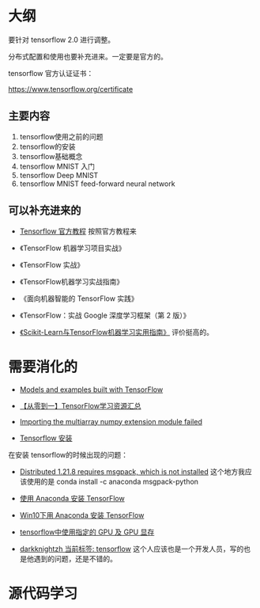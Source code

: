 # 大纲

要针对 tensorflow 2.0 进行调整。

分布式配置和使用也要补充进来。一定要是官方的。

tensorflow 官方认证证书：

https://www.tensorflow.org/certificate



## 主要内容

1. tensorflow使用之前的问题
2. tensorflow的安装
3. tensorflow基础概念
4. tensorflow MNIST 入门
5. tensorflow Deep MNIST
6. tensorflow MNIST feed-forward neural network



## 可以补充进来的

- [Tensorflow 官方教程](https://tensorflow.google.cn/tutorials/quickstart/beginner) 按照官方教程来





- 《TensorFlow 机器学习项目实战》
- 《TensorFlow 实战》
- 《TensorFlow机器学习实战指南》
- 《面向机器智能的 TensorFlow 实践》
- 《TensorFlow：实战 Google 深度学习框架（第 2 版）》

- [《Scikit-Learn与TensorFlow机器学习实用指南》](https://book.douban.com/subject/27154347/) 评价挺高的。

# 需要消化的


- [Models and examples built with TensorFlow](https://github.com/tensorflow/models)

- [【从零到一】TensorFlow学习资源汇总](https://mp.weixin.qq.com/s?__biz=MzU2OTA0NzE2NA==&mid=2247506135&idx=4&sn=7613271b9cffd9bf1f5c3ce6ec8d410d&chksm=fc8639c4cbf1b0d26a98bbe83a23873eedd2e5c48f3137307e17e2ec3cfb25e8eb8829d61a45&mpshare=1&scene=1&srcid=01182OfzbtImvehEGkOGSBAS#rd)
- [Importing the multiarray numpy extension module failed](https://blog.csdn.net/bianjun1075/article/details/77803395)
- [Tensorflow 安装](https://morvanzhou.github.io/tutorials/machine-learning/tensorflow/1-2-install/)

在安装 tensorflow的时候出现的问题：

- [Distributed 1.21.8 requires msgpack, which is not installed](https://stackoverflow.com/questions/51050257/distributed-1-21-8-requires-msgpack-which-is-not-installed)
这个地方我应该使用的是 conda install -c anaconda msgpack-python

- [使用 Anaconda 安装 TensorFlow](http://blog.51cto.com/acevi/2103437)
- [Win10下用 Anaconda 安装 TensorFlow](https://blog.csdn.net/u010858605/article/details/64128466)
- [tensorflow中使用指定的 GPU 及 GPU 显存](https://www.cnblogs.com/darkknightzh/p/6591923.html)
- [darkknightzh 当前标签: tensorflow](https://www.cnblogs.com/darkknightzh/tag/tensorflow/) 这个人应该也是一个开发人员，写的也是他遇到的问题，还是不错的。




# 源代码学习
